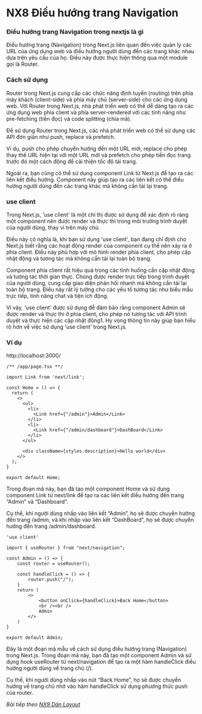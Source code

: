 # NX8 Điều hướng trang Navigation

### Điều hướng trang Navigation trong nextjs là gì

Điều hướng trang (Navigation) trong Next.js liên quan đến việc quản lý các URL của ứng dụng web và điều hướng người dùng đến các trang khác nhau dựa trên yêu cầu của họ. Điều này được thực hiện thông qua một module gọi là Router.

### Cách sử dụng

Router trong Next.js cung cấp các chức năng định tuyến (routing) trên phía máy khách (client-side) và phía máy chủ (server-side) cho các ứng dụng web. Với Router trong Next.js, nhà phát triển web có thể dễ dàng tạo ra các ứng dụng web phía client và phía server-rendered với các tính năng như pre-fetching (tiền đọc) và code splitting (chia mã).

Để sử dụng Router trong Next.js, các nhà phát triển web có thể sử dụng các API đơn giản như push, replace và prefetch. 

Ví dụ, push cho phép chuyển hướng đến một URL mới, replace cho phép thay thế URL hiện tại với một URL mới và prefetch cho phép tiền đọc trang trước đó một cách động để cải thiện tốc độ tải trang.

Ngoài ra, bạn cũng có thể sử dụng component Link từ Next.js để tạo ra các liên kết điều hướng. Component này giúp tạo ra các liên kết có thể điều hướng người dùng đến các trang khác mà không cần tải lại trang.

### use client

Trong Next.js, 'use client' là một chỉ thị được sử dụng để xác định rõ ràng một component nên được render và thực thi trong môi trường trình duyệt của người dùng, thay vì trên máy chủ.

Điều này có nghĩa là, khi bạn sử dụng 'use client', bạn đang chỉ định cho Next.js biết rằng các hoạt động render của component cụ thể nên xảy ra ở phía client. Điều này phù hợp với mô hình render phía client, cho phép cập nhật động và tương tác mà không cần tải lại toàn bộ trang.

Component phía client rất hiệu quả trong các tình huống cần cập nhật động và tương tác thời gian thực. Chúng được render trực tiếp trong trình duyệt của người dùng, cung cấp giao diện phản hồi nhanh mà không cần tải lại toàn bộ trang. Điều này rất lý tưởng cho các yếu tố tương tác như biểu mẫu trực tiếp, tính năng chat và tiện ích động.

Vì vậy, 'use client' được sử dụng để đảm bảo rằng component Admin sẽ được render và thực thi ở phía client, cho phép nó tương tác với API trình duyệt và thực hiện các cập nhật động1. Hy vọng thông tin này giúp bạn hiểu rõ hơn về việc sử dụng 'use client' trong Next.js. 

### Ví dụ

http://localhost:3000/

```
/** /app/page.tsx **/

import Link from 'next/link';

const Home = () => {
  return (
    <>
      <ul>
        <li>
          <Link href={"/admin"}>Admin</Link>
        </li>
        <li>
          <Link href={"/admin/dashboard"}>DashBoard</Link>
        </li>
      </ul>

      <div className={styles.description}>Hello world</div>
    </>
  );
}

export default Home;
```

Trong đoạn mã này, bạn đã tạo một component Home và sử dụng component Link từ next/link để tạo ra các liên kết điều hướng đến trang “Admin” và “Dashboard”.

Cụ thể, khi người dùng nhấp vào liên kết “Admin”, họ sẽ được chuyển hướng đến trang /admin, và khi nhấp vào liên kết “DashBoard”, họ sẽ được chuyển hướng đến trang /admin/dashboard.

```
'use client'

import { useRouter } from "next/navigation";

const Admin = () => {
    const router = useRouter();

    const handleClick = () => {
        router.push("/");
    }
    return (
        <>
            <button onClick={handleClick}>Back Home</button> 
            <br /><br />
            Admin
        </>
    )
}

export default Admin;
```

Đây là một đoạn mã mẫu về cách sử dụng điều hướng trang (Navigation) trong Next.js. Trong đoạn mã này, bạn đã tạo một component Admin và sử dụng hook useRouter từ next/navigation để tạo ra một hàm handleClick điều hướng người dùng về trang chủ (/).

Cụ thể, khi người dùng nhấp vào nút “Back Home”, họ sẽ được chuyển hướng về trang chủ nhờ vào hàm handleClick sử dụng phương thức push của router.

*Bài tiếp theo [NX9 Dàn Layout ](/session/session_09_layout.md)*